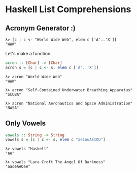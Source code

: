 # Haskell List Comprehensions



## Acronym Generator :)

```
λ> [c | c <- "World Wide Web", elem c ['A'..'X']]
"WWW"
```



Let's make a function:

```hs
acron :: [Char] -> [Char]
acron s = [c | c <- s, elem c ['A'..'X']]
```



```
λ> acron "World Wide Web"
"WWW"

λ> acron "Self-Contained Underwater Breathing Apparatus"
"SCUBA"

λ> acron "National Aeronautics and Space Administration"
"NASA"
```



## Only Vowels



```hs
vowels :: String -> String
vowels s = [c | c <- s, elem c "aeiouAEIOU"]
```



```
λ> vowels "Haskell"
"ae"

λ> vowels "Lara Croft The Angel Of Darkness"
"aaoeAeOae"
```
